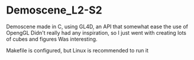 # Demoscene_L2-S2

Demoscene made in C, using GL4D, an API that somewhat ease the use of OpengGL
Didn't really had any inspiration, so I just went with creating lots of cubes and figures
Was interesting.

Makefile is configured, but Linux is recommended to run it
